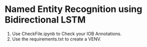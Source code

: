 # Named Entity Recognition using Bidirectional LSTM

1. Use CheckFile.ipynb to Check your IOB Annotations.
2. Use the requirements.txt to create a VENV. 
